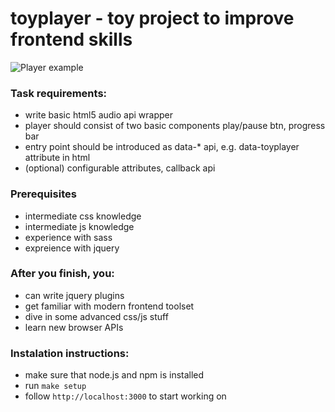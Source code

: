 # toyplayer - toy project to improve frontend skills

![Player example](https://s-media-cache-ak0.pinimg.com/originals/9a/e4/b6/9ae4b69dce1dc31f24bb49bf0deb7a0e.jpg)

### Task requirements:
* write basic html5 audio api wrapper
* player should consist of two basic components play/pause btn, progress bar
* entry point should be introduced as data-* api, e.g. data-toyplayer attribute in html
* (optional) configurable attributes, callback api

### Prerequisites
* intermediate css knowledge
* intermediate js knowledge
* experience with sass
* expreience with jquery

### After you finish, you:
* can write jquery plugins
* get familiar with modern frontend toolset
* dive in some advanced css/js stuff
* learn new browser APIs

### Instalation instructions:
* make sure that node.js and npm is installed
* run `make setup`
* follow `http://localhost:3000` to start working on
